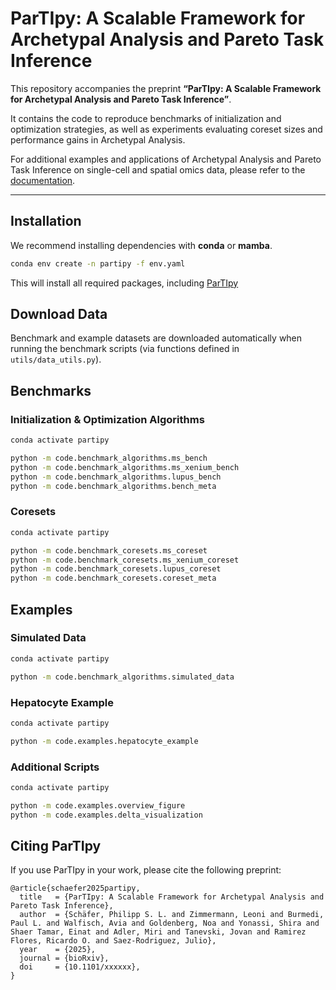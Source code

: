# ParTIpy: A Scalable Framework for Archetypal Analysis and Pareto Task Inference

This repository accompanies the preprint **“ParTIpy: A Scalable Framework for Archetypal Analysis and Pareto Task Inference”**.

It contains the code to reproduce benchmarks of initialization and optimization strategies, as well as experiments evaluating coreset sizes and performance gains in Archetypal Analysis.

For additional examples and applications of Archetypal Analysis and Pareto Task Inference on single-cell and spatial omics data, please refer to the [documentation](https://partipy.readthedocs.io/en/latest/).

---

## Installation

We recommend installing dependencies with **conda** or **mamba**.  

```bash
conda env create -n partipy -f env.yaml
```

This will install all required packages, including [ParTIpy](https://github.com/saezlab/ParTIpy)

## Download Data

Benchmark and example datasets are downloaded automatically when running the benchmark scripts (via functions defined in `utils/data_utils.py`).

## Benchmarks

### Initialization & Optimization Algorithms

```bash
conda activate partipy

python -m code.benchmark_algorithms.ms_bench
python -m code.benchmark_algorithms.ms_xenium_bench
python -m code.benchmark_algorithms.lupus_bench
python -m code.benchmark_algorithms.bench_meta
```

### Coresets

```bash
conda activate partipy

python -m code.benchmark_coresets.ms_coreset
python -m code.benchmark_coresets.ms_xenium_coreset
python -m code.benchmark_coresets.lupus_coreset
python -m code.benchmark_coresets.coreset_meta
```

## Examples

### Simulated Data

```bash
conda activate partipy

python -m code.benchmark_algorithms.simulated_data
```

### Hepatocyte Example

```bash
conda activate partipy

python -m code.examples.hepatocyte_example
```

### Additional Scripts

```bash
conda activate partipy

python -m code.examples.overview_figure
python -m code.examples.delta_visualization
```

## Citing ParTIpy

If you use ParTIpy in your work, please cite the following preprint:

```
@article{schaefer2025partipy,
  title   = {ParTIpy: A Scalable Framework for Archetypal Analysis and Pareto Task Inference},
  author  = {Schäfer, Philipp S. L. and Zimmermann, Leoni and Burmedi, Paul L. and Walfisch, Avia and Goldenberg, Noa and Yonassi, Shira and Shaer Tamar, Einat and Adler, Miri and Tanevski, Jovan and Ramirez Flores, Ricardo O. and Saez-Rodriguez, Julio},
  year    = {2025},
  journal = {bioRxiv},
  doi     = {10.1101/xxxxxx},
}
```
